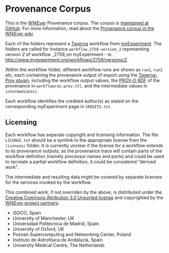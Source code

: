 Provenance Corpus
=================

This is the [Wf4Ever](http://www.wf4ever-project.org/) Provenance corpus.
The corpus is [maintained at GitHub](https://github.com/wf4ever/taverna-prov).
For more information, read about the [Provenance corpus in the Wf4Ever
wiki](http://www.wf4ever-project.org/wiki/display/docs/Provenance+corpus).

Each of the folders represent a [Taverna](http://www.taverna.org.uk/) 
workflow from [myExperiment](http://www.myexperiment.org/). The folders
are called for instance `workflow_2759-version_2` representing version _2_ of workflow
_2759_on myExperiment - ie.
http://www.myexperiment.org/workflows/2759/versions/2

Within the workflow folder, different workflow runs are shown as 
`run1`, `run2` etc, each containing the provenance output of 
export using the [Taverna-Prov plugin](https://github.com/wf4ever/taverna-prov), 
including the workflow output values, the [PROV-O
RDF](http://www.w3.org/TR/prov-o/) of the provenance in
`workflowrun.prov.ttl`, and the intermediate values in `intermediates/`.

Each workflow identifies the credited author(s) as stated on the
corresponding myExperiment page in `CREDITS.txt`.


Licensing
---------

Each workflow has separate copyright and licensing information. The
file `LICENSE.txt` should be a symlink to the appropriate license
from the `licenses/` folder. It is currently unclear if the license for a
workflow extends to its provenance outputs; as the provenance trace will
contain parts of the workflow definition (namely processor names and
ports) and could be used to recreate a partial workflow definition, it
could be considered "derived work". 

The intermediate and resulting data might be covered by separate
licenses for the services invoked by the workflow.

This combined work, if not overriden by the above, is
distributed under the [Creative Commons Attribution 3.0 Unported
license](http://creativecommons.org/licenses/by/3.0/) and copyrighted by
the [Wf4Ever project partners](http://www.wf4ever-project.org/partners):

* iSOCO, Spain
* University of Manchester, UK
* Universidad Politécnica de Madrid, Spain
* University of Oxford, UK
* Poznan Supercomputing and Networking Center, Poland
* Instituto de Astrofísica de Andalucía, Spain
* University Medical Centre, The Netherlands
